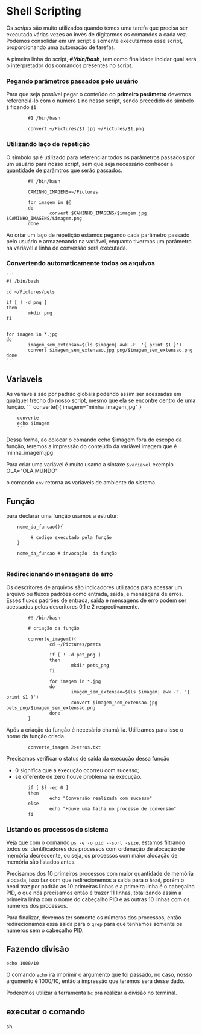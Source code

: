 # Shell Scripting 

Os _scripts_ são muito utilizados quando temos uma tarefa que precisa ser executada várias vezes ao invés de digitarmos os comandos a cada vez. Podemos consolidar em um script e somente executarmos esse script, proporcionando uma automação de tarefas.

A pimeira linha do script, __*#!/bin/bash*__, tem como finalidade incidar qual será o interpretador dos comandos presentes no script.


###  Pegando parâmetros passados pelo usuário

Para que seja possível pegar o conteúdo do **primeiro parâmetro** devemos referenciá-lo com o número `1` no nosso script, sendo precedido do símbolo `$` ficando `$1`

```
        #1 /bin/bash

        convert ~/Pictures/$1.jpg ~/Pictures/$1.png
```

### Utilizando laço de repetição

O símbolo `$@` é utilizado para referenciar todos os parâmetros passados por um usuário para nosso script, sem que seja necessário conhecer a quantidade de parâmtros que serão passados.

```
        #! /bin/bash

        CAMINHO_IMAGENS=~/Pictures

        for imagem in $@
        do
                convert $CAMINHO_IMAGENS/$imagem.jpg $CAMINHO_IMAGENS/$imagem.png
        done
```   

Ao criar um laço de repetição estamos pegando cada parâmetro passado pelo usuário e armazenando na variável, enquanto tivermos um parâmetro na variável a linha de conversão será executada.

###  Convertendo automaticamente todos os arquivos


    ```
    #! /bin/bash

    cd ~/Pictures/pets

    if [ ! -d png ]
    then 
            mkdir png
    fi


    for imagem in *.jpg
    do
            imagem_sem_extensao=$(ls $imagem| awk -F. '{ print $1 }')
            convert $imagem_sem_extensao.jpg png/$imagem_sem_extensao.png
    done
    ```

## Variaveis

As variáveis são por padrão globais podendo assim ser acessadas em qualquer trecho do nosso script, mesmo que ela se encontre dentro de uma função. 
        ```
        converte(){
        imagem="minha_imagem.jpg"
        }

        converte
        echo $imagem
        ```
Dessa forma, ao colocar o comando echo $imagem fora do escopo da função, teremos a impressão do conteúdo da variável imagem que é minha_imagem.jpg

Para criar uma variável é muito usamo a sintaxe `$variavel` exemplo OLA="OLÁ,MUNDO"

o comando `env` retorna as variáveis de ambiente do sistema



## Função 

para declarar uma função usamos a estrutur:

```
    nome_da_funcao(){

         # codigo executado pela função
    }

    nome_da_funcao # invocação  da função
    
```

### Redirecionando mensagens de erro

Os descritores de arquivos são indicadores utilizados para acessar um arquivo ou fluxos padrões como entrada, saída, e mensagens de erros. Esses fluxos padrões de entrada, saída e mensagens de erro podem ser acessados pelos descritores 0,1 e 2 respectivamente.

```
        #! /bin/bash

        # criação da função

        converte_imagem(){
                cd ~/Pictures/prets

                if [ ! -d pet_png ]
                then 
                        mkdir pets_png
                fi

                for imagem in *.jpg
                do
                        imagem_sem_extensao=$(ls $imagem| awk -F. '{ print $1 }')
                        convert $imagem_sem_extensao.jpg pets_png/$imagem_sem_extensao.png
                done
        }
```

Após a criação da função é necesário chamá-la. Utilizamos para isso o nome da função criada.

```
        converte_imagem 2>erros.txt
```

Precisamos verificar o status de saída da execução dessa função
* 0 significa que a execução ocorreu com sucesso; 
* se diferente de zero houve problema na execução.

```
        if [ $? -eq 0 ]
        then
                echo "Conversão realizada com sucesso"
        else
                echo "Houve uma falha no processo de conversão"
        fi

```
###  Listando os processos do sistema

Veja que com o comando `ps -e -o pid --sort -size`, estamos filtrando todos os identificadores dos processos com ordenação de alocação de memória decrescente, ou seja, os processos com maior alocação de memória são listados antes.

Precisamos dos 10 primeiros processos com maior quantidade de memória alocada, isso faz com que redirecionemos a saída para o `head`, porém o head traz por padrão as 10 primeiras linhas e a primeira linha é o cabeçalho PID, o que nós precisamos então é trazer 11 linhas, totalizando assim a primeira linha com o nome do cabeçalho PID e as outras 10 linhas com os números dos processos.

Para finalizar, devemos ter somente os números dos processos, então redirecionamos essa saída para o `grep` para que tenhamos somente os números sem o cabeçalho PID.

## Fazendo divisão

`echo 1000/10`

O comando `echo` irá imprimir o argumento que foi passado, no caso, nosso argumento é 1000/10, então a impressão que teremos será desse dado.

Poderemos utilizar a ferramenta `bc` pra realizar a divisão no terminal.


 ## executar o comando 

 sh <script>
 bash <script>

 alterar o script para executável = `chmod +x <script>`

 ## comentário 

 \# 

 blocos de comentário
    o nomes do bloco do comentário não pode aparecer entre outro local do script e deve ser declarado em caixa alta

 :<<'NOME'
mimi
mimi
mimi
 NOME

 # Date

 Exemplo
echo -n $(date +%F,%H:%M:%S,)
 date +%F,%H:%M:%S


 
Cursos - https://www.youtube.com/watch?v=ScIwlstkbSA

Conceitos - https://www.youtube.com/watch?v=vvp25pEgSb4 

O Primeiro script - https://www.youtube.com/watch?v=2_V-lr6w1uE

Variávei e Arrays - https://www.youtube.com/watch?v=HTc2TTnfuNc 

Funções - https://www.youtube.com/watch?v=RTeV2UsXY1k 